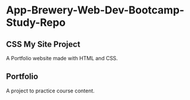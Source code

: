 # App-Brewery-Web-Dev-Bootcamp-Study-Repo

## CSS My Site Project
A Portfolio website made with HTML and CSS.

## Portfolio
A project to practice course content.
